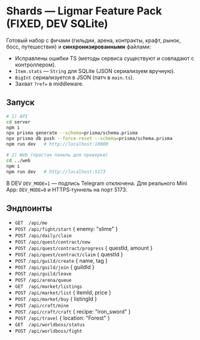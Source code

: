 
# Shards — Ligmar Feature Pack (FIXED, DEV SQLite)

Готовый набор с фичами (гильдии, арена, контракты, крафт, рынок, босс, путешествия) и **синхронизированными** файлами:
- Исправлены ошибки TS (методы сервиса существуют и совпадают с контроллером).
- `Item.stats` — `String` для SQLite (JSON сериализуем вручную).
- `BigInt` сериализуется в JSON (патч в `main.ts`).
- Захват `?ref=` в middleware.

## Запуск
```bash
# 1) API
cd server
npm i
npx prisma generate --schema=prisma/schema.prisma
npx prisma db push --force-reset --schema=prisma/schema.prisma
npm run dev   # http://localhost:10000

# 2) Web (простая панель для проверки)
cd ../web
npm i
npm run dev   # http://localhost:5173
```
В DEV `DEV_MODE=1` — подпись Telegram отключена. Для реального Mini App: `DEV_MODE=0` и HTTPS‑туннель на порт 5173.

## Эндпоинты
- `GET  /api/me`
- `POST /api/fight/start`  { enemy: "slime" }
- `POST /api/daily/claim`
- `POST /api/quest/contract/new`
- `POST /api/quest/contract/progress` { questId, amount }
- `POST /api/quest/contract/claim`    { questId }
- `POST /api/guild/create`  { name, tag }
- `POST /api/guild/join`    { guildId }
- `POST /api/guild/leave`
- `POST /api/arena/queue`
- `GET  /api/market/listings`
- `POST /api/market/list`   { itemId, price }
- `POST /api/market/buy`    { listingId }
- `POST /api/craft/mine`
- `POST /api/craft/craft`   { recipe: "iron_sword" }
- `POST /api/travel`        { location: "Forest" }
- `GET  /api/worldboss/status`
- `POST /api/worldboss/fight`
